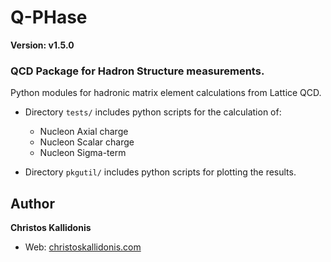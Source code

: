 # Q-PHase 
**Version: v1.5.0**

### QCD Package for Hadron Structure measurements.

Python modules for hadronic matrix element calculations from Lattice QCD.

* Directory `tests/` includes python scripts for the calculation of:
  * Nucleon Axial charge
  * Nucleon Scalar charge
  * Nucleon Sigma-term


* Directory `pkgutil/` includes python scripts for plotting the results.


## Author
**Christos Kallidonis**

* Web: [christoskallidonis.com](http://christoskallidonis.com)
